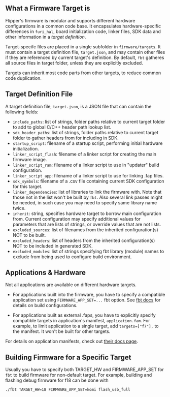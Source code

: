 ## What a Firmware Target is

Flipper's firmware is modular and supports different hardware configurations in a common code base. It encapsulates hardware-specific differences in `furi_hal`, board initialization code, linker files, SDK data and other information in a _target definition_.

Target-specifc files are placed in a single subfolder in `firmware/targets`. It must contain a target definition file, `target.json`, and may contain other files if they are referenced by current target's definition. By default, `fbt` gatheres all source files in target folder, unless they are explicitly excluded.

Targets can inherit most code parts from other targets, to reduce common code duplication.


## Target Definition File

A target definition file, `target.json`, is a JSON file that can contain the following fields:

* `include_paths`: list of strings, folder paths relative to current target folder to add to global C/C++ header path lookup list.
* `sdk_header_paths`: list of strings, folder paths relative to current target folder to gather headers from for including in SDK.
* `startup_script`: filename of a startup script, performing initial hardware initialization.
* `linker_script_flash`: filename of a linker script for creating the main firmware image.
* `linker_script_ram`: filename of a linker script to use in "updater" build configuration.
* `linker_script_app`: filename of a linker script to use for linking .fap files.
* `sdk_symbols`: filename of a .csv file containing current SDK configuration for this target.
* `linker_dependencies`: list of libraries to link the firmware with. Note that those not in the list won't be built by `fbt`. Also several link passes might be needed, in such case you may need to specify same library name twice.
* `inherit`: string, specifies hardware target to borrow main configuration from. Current configuration may specify additional values for parameters that are lists of strings, or override values that are not lists.
* `excluded_sources`: list of filenames from the inherited configuration(s) NOT to be built.
* `excluded_headers`: list of headers from the inherited configuration(s) NOT to be included in generated SDK.
* `excluded_modules`: list of strings specifying fbt library (module) names to exclude from being used to configure build environment.


## Applications & Hardware

Not all applications are available on different hardware targets. 

* For applications built into the firmware, you have to specify a compatible application set using `FIRMWARE_APP_SET=...` fbt option. See [fbt docs](./fbt.md#firmware-application-set) for details on build configurations.

* For applications built as external .faps, you have to explicitly specify compatible targets in application's manifest, `application.fam`. For example, to limit application to a single target, add `targets=["f7"],` to the manifest. It won't be built for other targets.

For details on application manifests, check out [their docs page](./AppManifests.md).


## Building Firmware for a Specific Target

Usually you have to specify both TARGET_HW and FIRMWARE_APP_SET for `fbt` to build firmware for non-default target. For example, building and flashing debug firmware for f18 can be done with

    ./fbt TARGET_HW=18 FIRMWARE_APP_SET=komi flash_usb_full

